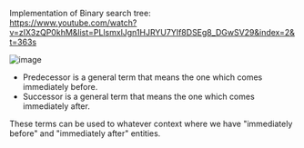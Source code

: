 Implementation of Binary search tree:\
https://www.youtube.com/watch?v=zIX3zQP0khM&list=PLlsmxlJgn1HJRYU7YIf8DSEg8_DGwSV29&index=2&t=363s

![image](https://github.com/VIK2395/DSA/assets/50545334/6760a841-09c3-42b0-961b-a878bc1b5b4b)

- Predecessor is a general term that means the one which comes immediately before.
- Successor is a general term that means the one which comes immediately after.

These terms can be used to whatever context where we have "immediately before" and "immediately after" entities.
